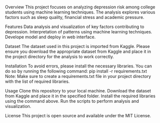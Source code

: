 Overview
This project focuses on analyzing depression risk among college students using machine learning techniques.
The analysis explores various factors such as sleep quality, financial stress and academic pressure.

Features
Data analysis and visualization of key factors contributing to depression.
Interpretation of patterns using machine learning techniques.
Develope model and deploy in web interface.

Dataset
The dataset used in this project is imported from Kaggle. Please ensure you download the appropriate dataset from Kaggle and place it in the project directory for the analysis to work correctly.

Installation
To avoid errors, please install the necessary libraries. You can do so by running the following command:
pip install -r requirements.txt
Note: Make sure to create a requirements.txt file in your project directory with the list of required libraries.

Usage
Clone this repository to your local machine.
Download the dataset from Kaggle and place it in the specified folder.
Install the required libraries using the command above.
Run the scripts to perform analysis and visualization.

License
This project is open source and available under the MIT License.
